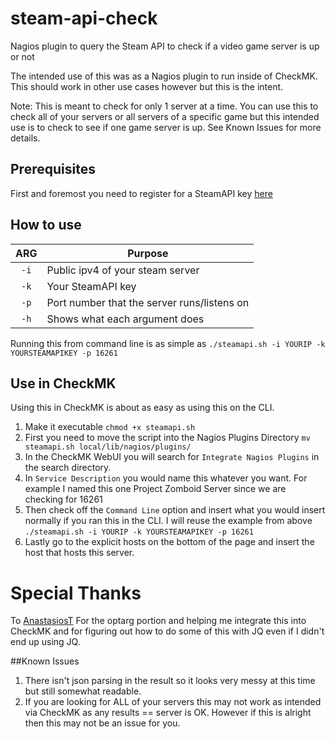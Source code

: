 # steam-api-check
Nagios plugin to query the Steam API to check if a video game server is up or not

The intended use of this was as a Nagios plugin to run inside of CheckMK. This should work in other use cases however but this is the intent. 

Note: This is meant to check for only 1 server at a time. You can use this to check all of your servers or all servers of a specific game but this intended use is to check to see if one game server is up. See Known Issues for more details.

## Prerequisites 
First and foremost you need to register for a SteamAPI key [here](https://steamcommunity.com/dev)

## How to use
| ARG | Purpose |
| :-: | ---- | 
| `-i` | Public ipv4 of your steam server |
| `-k` | Your SteamAPI key |
| `-p` | Port number that the server runs/listens on |
| `-h` | Shows what each argument does |


Running this from command line is as simple as ```./steamapi.sh -i YOURIP -k YOURSTEAMAPIKEY -p 16261```

## Use in CheckMK
Using this in CheckMK is about as easy as using this on the CLI. 

1. Make it executable ```chmod +x steamapi.sh```
2. First you need to move the script into the Nagios Plugins Directory ```mv steamapi.sh local/lib/nagios/plugins/```
3. In the CheckMK WebUI you will search for ```Integrate Nagios Plugins``` in the search directory.
4. In ```Service Description``` you would name this whatever you want. For example I named this one Project Zomboid Server since we are checking for 16261
5. Then check off the ```Command Line``` option and insert what you would insert normally if you ran this in the CLI. I will reuse the example from above ```./steamapi.sh -i YOURIP -k YOURSTEAMAPIKEY -p 16261```
6. Lastly go to the explicit hosts on the bottom of the page and insert the host that hosts this server.


# Special Thanks
To [AnastasiosT](github.com/AnastasiosT) For the optarg portion and helping me integrate this into CheckMK and for figuring out how to do some of this with JQ even if I didn't end up using JQ. 


##Known Issues
1. There isn't json parsing in the result so it looks very messy at this time but still somewhat readable.
2. If you are looking for ALL of your servers this may not work as intended via CheckMK as any results == server is OK. However if this is alright then this may not be an issue for you.
